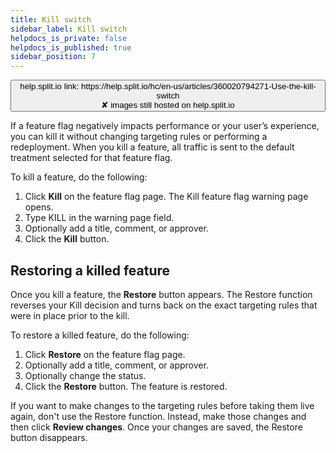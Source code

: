 ```yaml
---
title: Kill switch
sidebar_label: Kill switch
helpdocs_is_private: false
helpdocs_is_published: true
sidebar_position: 7
---
```


<p>
  <button style={{borderRadius:'8px', border:'1px', fontFamily:'Courier New', fontWeight:'800', textAlign:'left'}}> help.split.io link: https://help.split.io/hc/en-us/articles/360020794271-Use-the-kill-switch <br /> ✘ images still hosted on help.split.io </button>
</p>

If a feature flag negatively impacts performance or your user’s experience, you can kill it without changing targeting rules or performing a redeployment. When you kill a feature, all traffic is sent to the default treatment selected for that feature flag.

To kill a feature, do the following:

1. Click **Kill** on the feature flag page. The Kill feature flag warning page opens.
2. Type KILL in the warning page field.
3. Optionally add a title, comment, or approver.
4. Click the **Kill** button.

## Restoring a killed feature

Once you kill a feature, the **Restore** button appears. The Restore function reverses your Kill decision and turns back on the exact targeting rules that were in place prior to the kill.

To restore a killed feature, do the following:

1. Click **Restore** on the feature flag page.
2. Optionally add a title, comment, or approver.
3. Optionally change the status.
4. Click the **Restore** button. The feature is restored.

If you want to make changes to the targeting rules before taking them live again, don't use the Restore function. Instead, make those changes and then click **Review changes**. Once your changes are saved, the Restore button disappears. 
